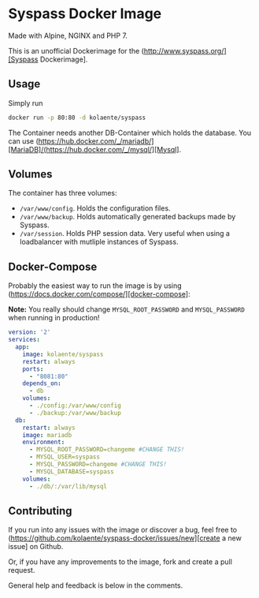 # Syspass Docker Image

Made with Alpine, NGINX and PHP 7.

This is an unofficial Dockerimage for the (http://www.syspass.org/][Syspass Dockerimage].

## Usage

Simply run 

```bash
docker run -p 80:80 -d kolaente/syspass
```

The Container needs another DB-Container which holds the database. You can use (https://hub.docker.com/_/mariadb/][MariaDB]/(https://hub.docker.com/_/mysql/][Mysql].

## Volumes

The container has three volumes:
* `/var/www/config`. Holds the configuration files.
* `/var/www/backup`. Holds automatically generated backups made by Syspass.
* `/var/session`. Holds PHP session data. Very useful when using a loadbalancer with mutliple instances of Syspass.

## Docker-Compose

Probably the easiest way to run the image is by using (https://docs.docker.com/compose/][docker-compose]:

**Note:** You really should change `MYSQL_ROOT_PASSWORD` and `MYSQL_PASSWORD` when running in production!

```yaml
version: '2'
services:
  app:
    image: kolaente/syspass
    restart: always
    ports:
      - "8081:80"
    depends_on:
      - db
    volumes:
      - ./config:/var/www/config
      - ./backup:/var/www/backup
  db:
    restart: always
    image: mariadb
    environment:
      - MYSQL_ROOT_PASSWORD=changeme #CHANGE THIS!
      - MYSQL_USER=syspass
      - MYSQL_PASSWORD=changeme #CHANGE THIS!
      - MYSQL_DATABASE=syspass
    volumes:
      - ./db/:/var/lib/mysql
```

## Contributing

If you run into any issues with the image or discover a bug, feel free to (https://github.com/kolaente/syspass-docker/issues/new][create a new issue] on Github.

Or, if you have any improvements to the image, fork and create a pull request.

General help and feedback is below in the comments.
